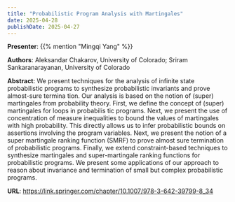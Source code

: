 ```yaml
---
title: "Probabilistic Program Analysis with Martingales"
date: 2025-04-28
publishDate: 2025-04-27
---
```


**Presenter**: {{% mention "Mingqi Yang" %}}

**Authors**: Aleksandar Chakarov, University of Colorado; Sriram Sankaranarayanan, University of Colorado

**Abstract**: We present techniques for the analysis of infinite state probabilistic programs to synthesize probabilistic invariants and prove almost-sure termina tion. Our analysis is based on the notion of (super) martingales from probability theory. First, we define the concept of (super) martingales for loops in probabilis tic programs. Next, we present the use of concentration of measure inequalities to bound the values of martingales with high probability. This directly allows us to infer probabilistic bounds on assertions involving the program variables. Next, we present the notion of a super martingale ranking function (SMRF) to prove almost sure termination of probabilistic programs. Finally, we extend constraint-based techniques to synthesize martingales and super-martingale ranking functions for probabilistic programs. We present some applications of our approach to reason about invariance and termination of small but complex probabilistic programs.

**URL**: https://link.springer.com/chapter/10.1007/978-3-642-39799-8_34
